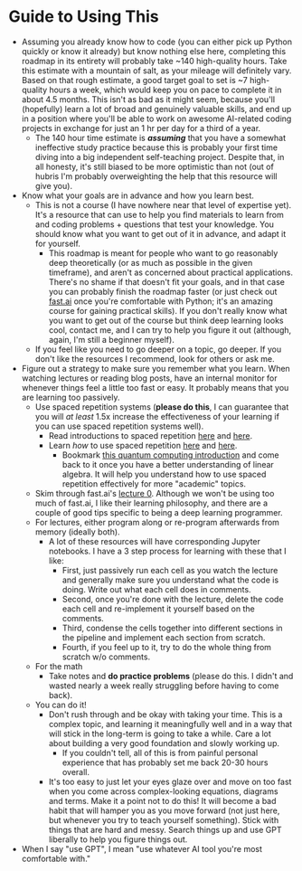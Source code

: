 # Guide to Using This

* Assuming you already know how to code (you can either pick up Python quickly or know it already) but know nothing else here, completing this roadmap in its entirety will probably take \~140 high-quality hours. Take this estimate with a mountain of salt, as your mileage will definitely vary. Based on that rough estimate, a good target goal to set is \~7 high-quality hours a week, which would keep you on pace to complete it in about 4.5 months. This isn't as bad as it might seem, because you'll (hopefully) learn a lot of broad and genuinely valuable skills, and end up in a position where you'll be able to work on awesome AI-related coding projects in exchange for just an 1 hr per day for a third of a year.   &#x20;
  * The 140 hour time estimate is _**assuming**_ that you have a somewhat ineffective study practice because this is probably your first time diving into a big independent self-teaching project. Despite that, in all honesty, it's still biased to be more optimistic than not (out of hubris I'm probably overweighting the help that this resource will give you).
* Know what your goals are in advance and how you learn best.&#x20;
  * This is not a course (I have nowhere near that level of expertise yet). It's a resource that can use to help you find materials to learn from and coding problems + questions that test your knowledge. You should know what you want to get out of it in advance, and adapt it for yourself.&#x20;
    * This roadmap is meant for people who want to go reasonably deep theoretically (or as much as possible in the given timeframe), and aren't as concerned about practical applications. There's no shame if that doesn't fit your goals, and in that case you can probably finish the roadmap faster (or just check out [fast.ai](https://course.fast.ai/) once you're comfortable with Python; it's an amazing course for gaining practical skills). If you don't really know what you want to get out of the course but think deep learning looks cool, contact me, and I can try to help you figure it out (although, again, I'm still a beginner myself).&#x20;
  * If you feel like you need to go deeper on a topic, go deeper. If you don't like the resources I recommend, look for others or ask me.&#x20;
* Figure out a strategy to make sure you remember what you learn. When watching lectures or reading blog posts, have an internal monitor for whenever things feel a little too fast or easy. It probably means that you are learning too passively.&#x20;
  * Use spaced repetition systems (**please do this**, I can guarantee that you will _at least_ 1.5x increase the effectiveness of your learning if you can use spaced repetition systems well).
    * Read introductions to spaced repetition [here](https://ncase.me/remember/) and [here](https://augmentingcognition.com/ltm.html).&#x20;
    * Learn _how_ to use spaced repetition [here](https://andymatuschak.org/prompts/) and [here](https://www.perfectlynormal.co.uk/blog-how-i-use-anki).[      ](https://ncase.me/remember/https://andymatuschak.org/prompts/https://quantum.country/)[      ](https://ncase.me/remember/https://andymatuschak.org/prompts/https://quantum.country/)
      * Bookmark [this quantum computing introduction](https://quantum.country/) and come back to it once you have a better understanding of linear algebra. It will help you understand how to use spaced repetition effectively for more "academic" topics. [\
        ](https://ncase.me/remember/https://andymatuschak.org/prompts/https://quantum.country/)
  * Skim through fast.ai's [lecture 0](https://youtu.be/gGxe2mN3kAg). Although we won't be using too much of fast.ai, I like their learning philosophy, and there are a couple of good tips specific to being a deep learning programmer. &#x20;
  * For lectures, either program along or re-program afterwards from memory (ideally both).&#x20;
    * A lot of these resources will have corresponding Jupyter notebooks. I have a 3 step process for learning with these that I like:
      * First, just passively run each cell as you watch the lecture and generally make sure you understand what the code is doing. Write out what each cell does in comments.&#x20;
      * Second, once you're done with the lecture, delete the code each cell and re-implement it yourself based on the comments.&#x20;
      * Third, condense the cells together into different sections in the pipeline and implement each section from scratch.&#x20;
      * Fourth, if you feel up to it, try to do the whole thing from scratch w/o comments.&#x20;
  * For the math&#x20;
    * Take notes and **do practice problems** (please do this. I didn't and wasted nearly a week really struggling before having to come back).
  * You can do it!&#x20;
    * Don't rush through and be okay with taking your time. This is a complex topic, and learning it meaningfully well and in a way that will stick in the long-term is going to take a while. Care a lot about building a very good foundation and slowly working up.&#x20;
      * If you couldn't tell, all of this is from painful personal experience that has probably set me back 20-30 hours overall.
    * It's too easy to just let your eyes glaze over and move on too fast when you come across complex-looking equations, diagrams and terms. Make it a point not to do this! It will become a bad habit that will hamper you as you move forward (not just here, but whenever you try to teach yourself something). Stick with things that are hard and messy. Search things up and use GPT liberally to help you figure things out.&#x20;
* When I say "use GPT", I mean "use whatever AI tool you're most comfortable with."
